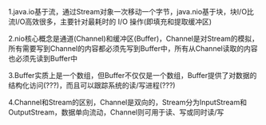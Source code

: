 1.java.io基于流，通过Stream对象一次移动一个字节，java.nio基于块，块I/O比流I/O高效很多，主要针对最耗时的 I/O 操作(即填充和提取缓冲区)

2.nio核心概念是通道(Channel)和缓冲区(Buffer)，Channel是对Stream的模拟，所有需要写到Channel的内容都必须先写到Buffer中，所有从Channel读取的内容也必须先读到Buffer中

3.Buffer实质上是一个数组，但Buffer不仅仅是一个数组，Buffer提供了对数据的结构化访问(???)，而且可以跟踪系统的读/写进程(???)

4.Channel和Stream的区别，Channel是双向的，Stream分为InputStream和OutputStream，数据单向流动，Channel则可用于读、写或同时读/写
